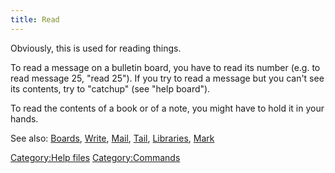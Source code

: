 ```yaml
---
title: Read
---
```


Obviously, this is used for reading things.

To read a message on a bulletin board, you have to read its number (e.g.
to read message 25, "read 25"). If you try to read a message but you
can't see its contents, try to "catchup" (see "help board").

To read the contents of a book or of a note, you might have to hold it
in your hands.

See also: [Boards](Boards "wikilink"), [Write](Write "wikilink"),
[Mail](Mail "wikilink"), [Tail](Tail "wikilink"),
[Libraries](Libraries "wikilink"), [Mark](Mark "wikilink")

[Category:Help files](Category:Help_files "wikilink")
[Category:Commands](Category:Commands "wikilink")